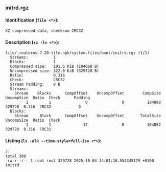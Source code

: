 ### initrd.rgz
#### Identification (`file <*>`):
```
XZ compressed data, checksum CRC32
```
#### Description (`xz -lv <*>`):
```
tile/_routeros-7.20-tile.npk/system.files/boot/initrd.rgz (1/1)
  Streams:           1
  Blocks:            1
  Compressed size:   101.6 KiB (104088 B)
  Uncompressed size: 322.0 KiB (329728 B)
  Ratio:             0.316
  Check:             CRC32
  Stream Padding:    0 B
  Streams:
    Stream    Blocks      CompOffset    UncompOffset        CompSize      UncompSize  Ratio  Check      Padding
         1         1               0               0          104088          329728  0.316  CRC32            0
  Blocks:
    Stream     Block      CompOffset    UncompOffset       TotalSize      UncompSize  Ratio  Check
         1         1              12               0          104052          329728  0.316  CRC32
```
#### Listing (`ls -AlR --time-style=full-iso <*>`):
```
/:
total 300
-rw-r--r-- 1 root root 329728 2025-10-04 14:01:10.554345179 +0100 initrd
```


